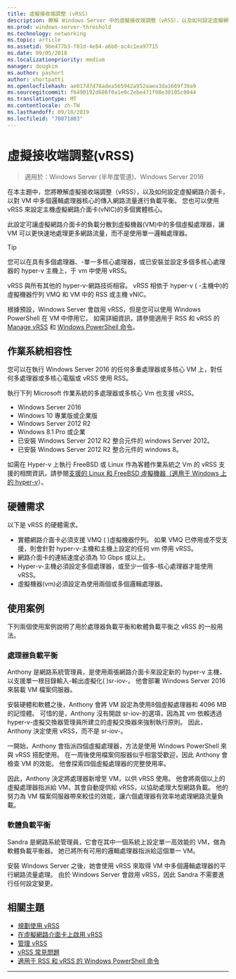 ```yaml
---
title: 虛擬接收端調整 (vRSS)
description: 瞭解 Windows Server 中的虛擬接收端調整（vRSS），以及如何設定虛擬網路介面卡，以對 VM 中多個邏輯處理器核心的傳入網路流量進行負載平衡。 您也可以為主機虛擬網路介面卡（vNIC）設定數個實體核心。
ms.prod: windows-server-threshold
ms.technology: networking
ms.topic: article
ms.assetid: 9be477b3-f81d-4e84-a6b0-ac4c1ea97715
ms.date: 09/05/2018
ms.localizationpriority: medium
manager: dougkim
ms.author: pashort
author: shortpatti
ms.openlocfilehash: ae017d7d78adea565942a952aaea3da1669f39a9
ms.sourcegitcommit: f6490192d686f0a1e0c2ebe471f98e30105c0844
ms.translationtype: MT
ms.contentlocale: zh-TW
ms.lasthandoff: 09/10/2019
ms.locfileid: "70871803"
---
```

# <a name="virtual-receive-side-scaling-vrss"></a>虛擬接收端調整\(vRSS\)

>適用於：Windows Server (半年度管道)、Windows Server 2016

在本主題中，您將瞭解虛擬接收端調整（vRSS），以及如何設定虛擬網路介面卡，以對 VM 中多個邏輯處理器核心的傳入網路流量進行負載平衡。 您也可以使用 vRSS 來設定主機虛擬網路介面卡\(vNIC\)的多個實體核心。

此設定可讓虛擬網路介面卡的負載分散到虛擬機器\(VM\)中的多個虛擬處理器，讓 VM 可以更快速地處理更多網路流量，而不是使用單一邏輯處理器。

>[!TIP]
>您可以在具有多個處理器、\-單一多核心處理器，或已安裝並設定多個多核心處理器的 hyper-v 主機上，于 vm 中使用 vRSS。

vRSS 與所有其他的 hyper-v\-網路技術相容。 vRSS 相依于 hyper-v \( \-主機中\)的虛擬機器佇列 VMQ 和 VM 中的 RSS 或主機 vNIC。

根據預設，Windows Server 會啟用 vRSS，但是您可以使用 Windows PowerShell 在 VM 中停用它。 如需詳細資訊，請參閱適用于 RSS 和 vRSS 的 [Manage vRSS](vrss-manage.md) 和 [Windows PowerShell 命令](vrss-wps.md)。



## <a name="operating-system-compatibility"></a>作業系統相容性

您可以在執行 Windows Server 2016 的任何多重處理器或多核心 VM 上，對任何多處理器或多核心電腦或 vRSS 使用 RSS。

執行下列 Microsoft 作業系統的多處理器或多核心 Vm 也支援 vRSS。

- Windows Server 2016
- Windows 10 專業版或企業版
- Windows Server 2012 R2
- Windows 8.1 Pro 或企業
- 已安裝 Windows Server 2012 R2 整合元件的 windows Server 2012。
- 已安裝 Windows Server 2012 R2 整合元件的 windows 8。

如需在 Hyper-v 上執行 FreeBSD 或 Linux 作為客體作業系統之 Vm 的 vRSS 支援的相關資訊，請參閱[支援的 Linux 和 FreeBSD 虛擬機器（適用于 Windows 上的 hyper-v](https://docs.microsoft.com/windows-server/virtualization/hyper-v/Supported-Linux-and-FreeBSD-virtual-machines-for-Hyper-V-on-Windows)）。
  
## <a name="hardware-requirements"></a>硬體需求

以下是 vRSS 的硬體需求。
 
- 實體網路介面卡必須支援 VMQ \( \)虛擬機器佇列。 如果 VMQ 已停用或不受支援，則會針對 hyper-v\-主機和主機上設定的任何 vm 停用 vRSS。
- 網路介面卡的連結速度必須為 10 Gbps 或以上。
- Hyper-v\-主機必須設定多個處理器，或至少一個多\-核心處理器才能使用 vRSS。
- 虛擬機器\(vm\)必須設定為使用兩個或多個邏輯處理器。


## <a name="use-case-scenarios"></a>使用案例

下列兩個使用案例說明了用於處理器負載平衡和軟體負載平衡之 vRSS 的一般用法。

### <a name="processor-load-balancing"></a>處理器負載平衡
  
Anthony 是網路系統管理員，是使用兩張網路介面卡來設定新的 hyper-v 主機，以支援單一根目錄輸入-輸出虛擬化\( \)sr-iov\-。 他會部署 Windows Server 2016 來裝載 VM 檔案伺服器。

安裝硬體和軟體之後，Anthony 會將 VM 設定為使用8個虛擬處理器和 4096 MB 的記憶體。 可惜的是，Anthony 沒有開啟 sr-iov\-的選項，因為其 vm 依賴透過 hyper-v\-虛擬交換器管理員所建立的虛擬交換器來強制執行原則。 因此，Anthony 決定使用 vRSS，而不是 sr-iov\-。

一開始，Anthony 會指派四個虛擬處理器，方法是使用 Windows PowerShell 來與 vRSS 搭配使用。 在一周後使用檔案伺服器似乎相當受歡迎，因此 Anthony 會檢查 VM 的效能。  他會探索四個虛擬處理器的完整使用率。

因此，Anthony 決定將處理器新增至 VM，以供 vRSS 使用。  他會將兩個以上的虛擬處理器指派給 VM，其會自動提供給 vRSS，以協助處理大型網路負載。 他的努力為 VM 檔案伺服器帶來較佳的效能，讓六個處理器有效率地處理網路流量負載。


### <a name="software-load-balancing"></a>軟體負載平衡

Sandra 是網路系統管理員，它會在其中一個系統上設定單一高效能的 VM，做為軟體負載平衡器。 她已將所有可用的邏輯處理器指派給這個單一 VM。

安裝 Windows Server 之後，她會使用 vRSS 來取得 VM 中多個邏輯處理器的平行網路流量處理。 由於 Windows Server 會啟用 vRSS，因此 Sandra 不需要進行任何設定變更。


## <a name="related-topics"></a>相關主題

- [規劃使用 vRSS](vrss-plan.md)
- [在虛擬網路介面卡上啟用 vRSS](vrss-enable.md)
- [管理 vRSS](vrss-manage.md)
- [vRSS 常見問題](vrss-faq.md)
- [適用于 RSS 和 vRSS 的 Windows PowerShell 命令](vrss-wps.md)

---
